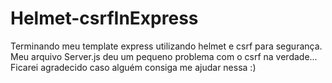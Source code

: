 # Helmet-csrfInExpress
Terminando meu template express utilizando helmet e csrf para segurança. Meu arquivo Server.js deu um pequeno problema com o csrf na verdade... Ficarei agradecido caso alguém consiga me ajudar nessa :)
